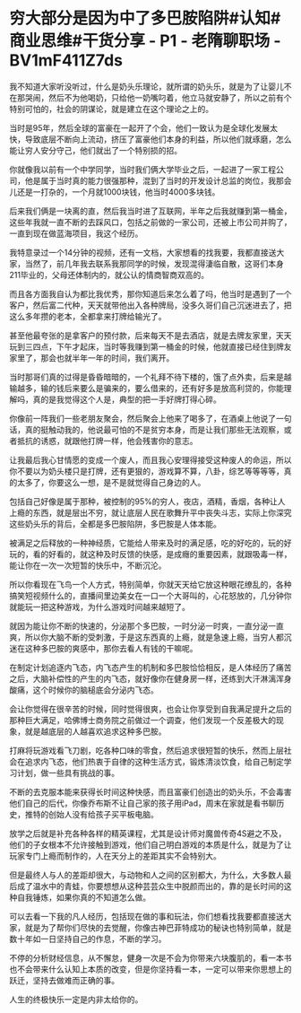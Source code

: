 # 穷大部分是因为中了多巴胺陷阱#认知#商业思维#干货分享 - P1 - 老隋聊职场 - BV1mF411Z7ds

我不知道大家听没听过，什么是奶头乐理论，就所谓的奶头乐，就是为了让婴儿不在那哭闹，然后不为他喝奶，只给他一奶嘴叼着，他立马就安静了，所以之前有个特别可怕的，社会的阴谋论，就是建立在这个理论之上的。

当时是95年，然后全球的富豪在一起开了个会，他们一致认为是全球化发展太快，导致底层不断向上流动，挤压了富豪他们本身的利益，所以他们就琢磨，怎么能让穷人安分守己，他们就出了一个特别损的招。

你就像我以前有一个中学同学，当时我们俩大学毕业之后，一起进了一家工程公司，他是属于当时真的能力很强那种，混到了当时的开发设计总监的岗位，我那会儿还是一打杂的，一个月就1000块钱，他当时4000多块钱。

后来我们俩是一块离的直，然后我当时进了互联网，半年之后我就赚到第一桶金，这些年我就一直不断的去踩风口，包括之前做的一家公司，还被上市公司并购了，一直到现在做蓝海项目，我这个经历。

我特意录过一个14分钟的视频，还有一文档，大家想看的找我要，我都直接送大家，当然了，前几年我去联系我那同学的时候，发现混得淒临自散，这哥们本身211毕业的，父母还体制内的，就公认的情商智商双高的。

而且各方面我自认为都比我优秀，那你知道后来怎么着了吗，他当时是遇到了一个客户，然后富二代种，天天就带他出入各种牌局，没多久哥们自己沉迷进去了，把这么多年攒的老本，全都拿来打牌给输光了。

甚至他最夸张的是拿客户的预付款，后来每天不是去酒店，就是去牌友家里，天天玩到三四点，下午才起床，当时等我赚到第一桶金的时候，他就直接已经住到牌友家里了，那会也就半年一年的时间，我们离开。

当时那哥们真的过得是昏昏暗暗的，一个礼拜不待下楼的，饿了点外卖，后来是越输越多，输的钱后来要么是骗来的，要么借来的，还有好多是放高利贷的，你能理解吗，真的是我觉得这个人是，典型的把一手好牌打得心碎。

你像前一阵我们一些老朋友聚会，然后聚会上他来了喝多了，在酒桌上他说了一句话，真的挺触动我的，他说最可怕的不是贫穷本身，而是让我们那些无法观察，或者抵抗的诱惑，就跟他打牌一样，他会残害你的意志。

让我最后我心甘情愿的变成一个废人，而且我心安理得接受这种废人的命运，所以你不要以为奶头楼只是打牌，还有更狠的，游戏算不算，八卦，综艺等等等等，真的太多了，你要这么一想，是不是就觉得自己身边的人。

包括自己好像是属于那种，被控制的95%的穷人，夜店，酒精，香烟，各种让人上瘾的东西，就是层出不穷，就让底层人民在歌舞升平中丧失斗志，实际上你深究这些奶头乐的背后，全都是多巴胺陷阱，多巴胺是人体本能。

被满足之后释放的一种神经质，它能给人带来及时的满足感，吃的好吃的，玩的好玩的，看的好看的，就这种及时反馈的快感，是成癮的重要因素，就跟吸毒一样，能让你在一次一次短暂的快乐中，不断沉沦。

所以你看现在飞鸟一个人方式，特别简单，你就天天给它放这种眼花缭乱的，各种搞笑短视频什么的，直播间里边美女在一口一个大哥叫的，心花怒放的，几分钟你就能玩一把这种游戏，为什么游戏时间越来越短了。

就因为能让你不断的快速的，分泌那个多巴胺，一时分泌一时爽，一直分泌一直爽，所以你大脑不断的受刺激，于是这东西真的上瘾，就是急速上瘾，当穷人都沉迷在这种多巴胺的爽感中，那你去看人有钱的干嘛呢。

在制定计划追逐内飞态，内飞态产生的机制和多巴胺恰恰相反，是人体经历了痛苦之后，大脑补偿性的产生的内飞态，就好像你在健身房一样，还练到大汗淋漓浑身酸痛，这个时候你的脑槌底会分泌内飞态。

会让你觉得在很辛苦的时候，同时觉得很爽，也会让你享受到自我满足提升之后的那种巨大满足，哈佛博士商务院之前做过一个调查，他们发现一个反差极大的现象，就是越底层的人越喜欢追求这种多巴胺。

打麻将玩游戏看飞刀剧，吃各种口味的零食，然后追求很短暂的快乐，然而上层社会在追求内飞态，他们热衷于自律的这种生活方式，锻炼清淡饮食，给自己制定学习计划，做一些具有挑战的事。

不断的去克服本能来获得长时间这种快感，而且富豪们创造出的奶头乐，不会毒害他们自己的后代，你像乔布斯不让自己家的孩子用iPad，周末在家就是看书聊历史，推特的创始人没有给孩子买平板电脑。

放学之后就是补充各种各样的精英课程，尤其是设计师对魔兽传奇4S避之不及，他们的子女根本不允许接触到游戏，他们自己明白游戏的本质是什么，就是为了让玩家专门上瘾而制作的，人在天分上的差距其实不会特别大。

但是最终人与人的差距却很大，与动物和人之间的区别都大，为什么，大多数人最后成了温水中的青蛙，你要想想从这种芸芸众生中脱颜而出的，靠的是长时间的这种自我锤炼，如果你真的不知道怎么做。

可以去看一下我的凡人经历，包括现在做的事和玩法，你们想看找我要都直接送大家，就是为了帮你们尽快的去觉醒，你像古神巴菲特成功的秘诀也特别简单，就是数十年如一日坚持自己的作息，不断的学习。

不停的分析财经信息，从不懈怠，健身一次是不会为你带来六块腹肌的，看一本书也不会带来什么认知上本质的改变，但是你坚持看一本，一定可以带来你思想上的跃迁，坚持去做难而正确的事。

人生的终极快乐一定是内非太给你的。